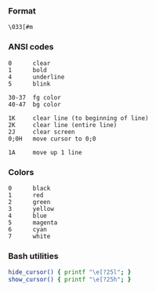 ### Format

```
\033[#m
```

### ANSI codes

```
0      clear
1      bold
4      underline
5      blink

30-37  fg color
40-47  bg color

1K     clear line (to beginning of line)
2K     clear line (entire line)
2J     clear screen
0;0H   move cursor to 0;0

1A     move up 1 line
```

### Colors

```
0      black
1      red
2      green
3      yellow
4      blue
5      magenta
6      cyan
7      white
```

### Bash utilities

```sh
hide_cursor() { printf "\e[?25l"; }
show_cursor() { printf "\e[?25h"; }
```
